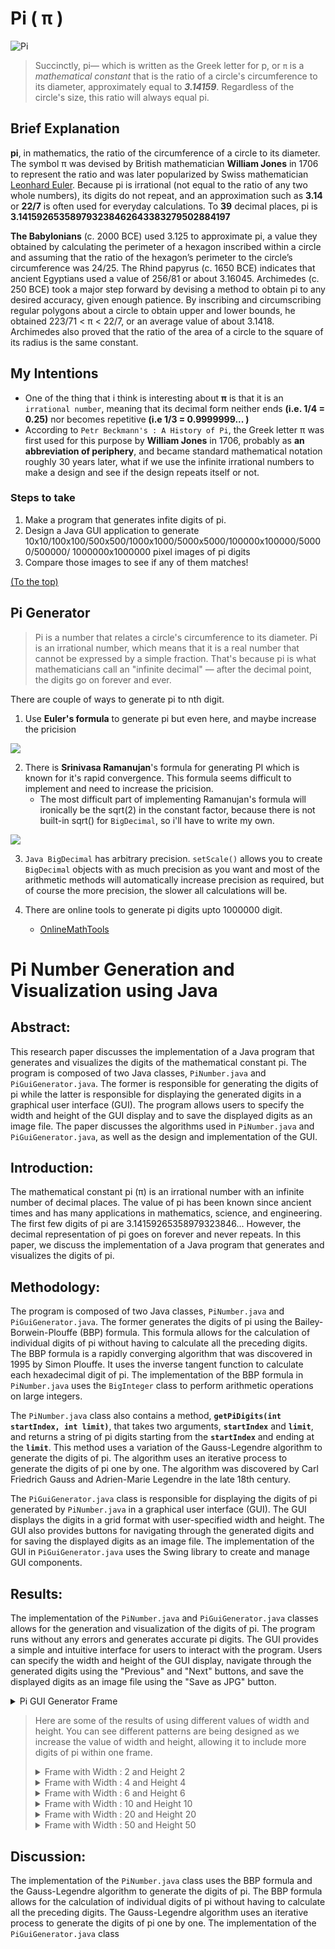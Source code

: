 <div id="top"></div>

# Pi ( π )
![Pi](https://user-images.githubusercontent.com/81584201/234070336-63860fbd-6cf5-4da9-abc0-c272a9a69e97.jpg)
> Succinctly, pi— which is written as the Greek letter for p, or `π` is a _mathematical constant_ that is the ratio of a circle's circumference to its diameter, approximately equal to **_3.14159_**. Regardless of the circle's size, this ratio will always equal pi.

## Brief Explanation

**pi**, in mathematics, the ratio of the circumference of a circle to its diameter. The symbol π was devised by British mathematician **William Jones** in 1706 to represent the ratio and was later popularized by Swiss mathematician <a href="https://en.wikipedia.org/wiki/Leonhard_Euler">Leonhard Euler</a>. Because pi is irrational (not equal to the ratio of any two whole numbers), its digits do not repeat, and an approximation such as **3.14** or **22/7** is often used for everyday calculations. To **39** decimal places, pi is **__3.141592653589793238462643383279502884197__**

**The Babylonians** (c. 2000 BCE) used 3.125 to approximate pi, a value they obtained by calculating the perimeter of a hexagon inscribed within a circle and assuming that the ratio of the hexagon’s perimeter to the circle’s circumference was 24/25. The Rhind papyrus (c. 1650 BCE) indicates that ancient Egyptians used a value of 256/81 or about 3.16045. Archimedes (c. 250 BCE) took a major step forward by devising a method to obtain pi to any desired accuracy, given enough patience. By inscribing and circumscribing regular polygons about a circle to obtain upper and lower bounds, he obtained 223/71 < π < 22/7, or an average value of about 3.1418. Archimedes also proved that the ratio of the area of a circle to the square of its radius is the same constant.

## My Intentions 

* One of the thing that i think is interesting about **π** is that it is an `irrational number`, meaning that its decimal form neither ends __(i.e. 1/4 = 0.25)__ nor becomes repetitive __(i.e 1/3 = 0.9999999... )__
* According to `Petr Beckmann's : A History of Pi`, the Greek letter π was first used for this purpose by **William Jones** in 1706, probably as __an abbreviation of periphery__, and became standard mathematical notation roughly 30 years later, what if we use the infinite irrational numbers to make a design and see if the design repeats itself or not. 

### Steps to take

1. Make a program that generates infite digits of pi. 
2. Design a Java GUI application to generate 10x10/100x100/500x500/1000x1000/5000x5000/100000x100000/50000/500000/ 1000000x1000000 pixel images of pi digits
3. Compare those images to see if any of them matches!

<a href="#top">(To the top)</a>
## Pi Generator
> Pi is a number that relates a circle's circumference to its diameter. Pi is an irrational number, which means that it is a real number that cannot be expressed by a simple fraction. That's because pi is what mathematicians call an "infinite decimal" — after the decimal point, the digits go on forever and ever.

There are couple of ways to generate pi to nth digit.  

1. Use **Euler's formula** to generate pi but even here, and maybe increase the pricision 

<img src="https://user-images.githubusercontent.com/81584201/189499965-0962fa5b-2361-4d6e-a379-b4182a719ae6.png"/>

2. There is **Srinivasa Ramanujan**'s formula for generating PI which is known for it's rapid convergence. This formula seems difficult to implement and need to increase the pricision. 
   - The most difficult part of implementing Ramanujan's formula will ironically be the sqrt(2) in the constant factor, because there is not built-in sqrt() for `BigDecimal`, so i'll have to write my own.
<img src="https://user-images.githubusercontent.com/81584201/189500048-37056b78-a721-4d4c-9ba9-1a93ec16369e.png"/>
   

3. `Java BigDecimal` has arbitrary precision. `setScale()` allows you to create `BigDecimal` objects with as much precision as you want and most of the arithmetic methods will automatically increase precision as required, but of course the more precision, the slower all calculations will be.

4. There are online tools to generate pi digits upto 1000000 digit. 
   - <a href="https://onlinemathtools.com/generate-pi-digits?&count=100&include-3=true&separator=">OnlineMathTools</a>

# Pi Number Generation and Visualization using Java
## Abstract:
This research paper discusses the implementation of a Java program that generates and visualizes the digits of the mathematical constant pi. The program is composed of two Java classes, `PiNumber.java` and `PiGuiGenerator.java`. The former is responsible for generating the digits of pi while the latter is responsible for displaying the generated digits in a graphical user interface (GUI). The program allows users to specify the width and height of the GUI display and to save the displayed digits as an image file. The paper discusses the algorithms used in `PiNumber.java` and `PiGuiGenerator.java`, as well as the design and implementation of the GUI.

## Introduction:
The mathematical constant pi (π) is an irrational number with an infinite number of decimal places. The value of pi has been known since ancient times and has many applications in mathematics, science, and engineering. The first few digits of pi are 3.14159265358979323846... However, the decimal representation of pi goes on forever and never repeats. In this paper, we discuss the implementation of a Java program that generates and visualizes the digits of pi.

## Methodology:
The program is composed of two Java classes, `PiNumber.java` and `PiGuiGenerator.java`. The former generates the digits of pi using the Bailey-Borwein-Plouffe (BBP) formula. This formula allows for the calculation of individual digits of pi without having to calculate all the preceding digits. The BBP formula is a rapidly converging algorithm that was discovered in 1995 by Simon Plouffe. It uses the inverse tangent function to calculate each hexadecimal digit of pi. The implementation of the BBP formula in `PiNumber.java` uses the `BigInteger` class to perform arithmetic operations on large integers.

The `PiNumber.java` class also contains a method, **`getPiDigits(int startIndex, int limit)`**, that takes two arguments, **`startIndex`** and **`limit`**, and returns a string of pi digits starting from the **`startIndex`** and ending at the **`limit`**. This method uses a variation of the Gauss-Legendre algorithm to generate the digits of pi. The algorithm uses an iterative process to generate the digits of pi one by one. The algorithm was discovered by Carl Friedrich Gauss and Adrien-Marie Legendre in the late 18th century.

The `PiGuiGenerator.java` class is responsible for displaying the digits of pi generated by `PiNumber.java` in a graphical user interface (GUI). The GUI displays the digits in a grid format with user-specified width and height. The GUI also provides buttons for navigating through the generated digits and for saving the displayed digits as an image file. The implementation of the GUI in `PiGuiGenerator.java` uses the Swing library to create and manage GUI components.

## Results:
The implementation of the `PiNumber.java` and `PiGuiGenerator.java` classes allows for the generation and visualization of the digits of pi. The program runs without any errors and generates accurate pi digits. The GUI provides a simple and intuitive interface for users to interact with the program. Users can specify the width and height of the GUI display, navigate through the generated digits using the "Previous" and "Next" buttons, and save the displayed digits as an image file using the "Save as JPG" button.

<details><summary>Pi GUI Generator Frame</summary>
 
 ![OutputResult](https://user-images.githubusercontent.com/81584201/234064659-dc71976b-3b63-446b-b4dc-fe8c8b72617a.jpg)
 
</details>

> Here are some of the results of using different values of width and height. You can see different patterns are being designed as we increase the value of width and height, allowing it to include more digits of pi within one frame. 
> 
> <details><summary>Frame with Width : 2 and Height 2</summary>
>
> This Gif contains 50 images.
>
> ![2x2](https://user-images.githubusercontent.com/81584201/234066064-97939308-8897-416e-9615-57b5f89a6362.gif)
> 
> </details>
> 
> 
> <details><summary>Frame with Width : 4 and Height 4</summary>
>
> This Gif contains 50 images.
>
> ![4x4](https://user-images.githubusercontent.com/81584201/234066083-b666314a-c1f0-44e3-9057-a0fa781b0700.gif)
> 
> </details>
> 
> 
> <details><summary>Frame with Width : 6 and Height 6</summary>
>
> This Gif contains 50 images.
>
> ![6x6](https://user-images.githubusercontent.com/81584201/234066103-b983ae8d-7eaa-4718-a1a5-f3910dc6ac65.gif)
> 
> </details>
> 
> 
> <details><summary>Frame with Width : 10 and Height 10</summary>
>
> This Gif contains 50 images.
>
> ![10x10](https://user-images.githubusercontent.com/81584201/234066148-88fc1edc-5169-48ea-b7e3-246a1b408a9c.gif)
> 
> </details>
> 
> 
> <details><summary>Frame with Width : 20 and Height 20</summary>
>
> This Gif contains 25 images.
>
> ![20x20](https://user-images.githubusercontent.com/81584201/234066246-9ed1c359-8415-419e-9d66-7ea55eb8d6a4.gif)
> 
> </details>
> 
> 
> <details><summary>Frame with Width : 50 and Height 50</summary>
>
> This Gif contains 10 images.
>
> ![50x50](https://user-images.githubusercontent.com/81584201/234066273-a1080471-9d9e-45e5-b05b-a407ad3150c1.gif)
> 
> </details>
> 
## Discussion:
The implementation of the `PiNumber.java` class uses the BBP formula and the Gauss-Legendre algorithm to generate the digits of pi. The BBP formula allows for the calculation of individual digits of pi without having to calculate all the preceding digits. The Gauss-Legendre algorithm uses an iterative process to generate the digits of pi one by one. The implementation of the `PiGuiGenerator.java` class




